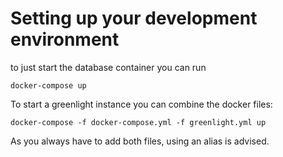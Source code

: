 
# Setting up your development environment

to just start the database container you can run

    docker-compose up

To start a greenlight instance you can combine
the docker files:

    docker-compose -f docker-compose.yml -f greenlight.yml up

As you always have to add both files, using an alias is advised.

